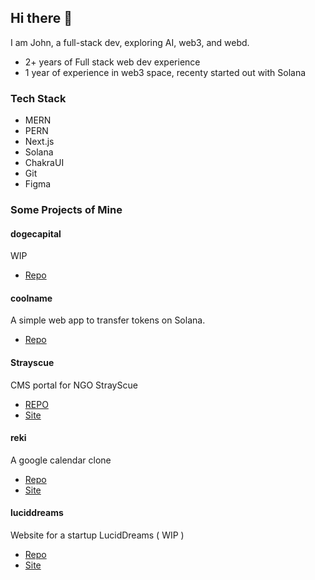 ## Hi there 👋
I am John, a full-stack dev, exploring AI, web3, and webd.
- 2+ years of Full stack web dev experience
- 1 year of experience in web3 space, recenty started out with Solana
### Tech Stack
- MERN
- PERN
- Next.js
- Solana 
- ChakraUI
- Git
- Figma
### Some Projects of Mine
#### dogecapital
WIP
- [Repo](https://github.com/Doge-Capital/dc-dogeswap)
#### coolname
A simple web app to transfer tokens on Solana.
- [Repo](https://github.com/jxhnsebastian?tab=repositories)
#### Strayscue
CMS portal for NGO StrayScue
- [REPO](https://github.com/Devsoc-BPGC/strayscue-frontend)
- [Site](https://case-management-v2.strayscue.org/)
#### reki
A google calendar clone
- [Repo](https://github.com/jxhnsebastian/Event-Calendar)
- [Site](https://reki.netlify.app/)
#### luciddreams
Website for a startup LucidDreams ( WIP )
- [Repo](https://github.com/jxhnsebastian/lucid-site)
- [Site](https://www.luciddreams.in)

